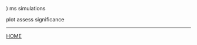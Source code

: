
) ms simulations

plot assess significance


------------------------

[HOME](https://github.com/mfumagalli/WoodsHole)





